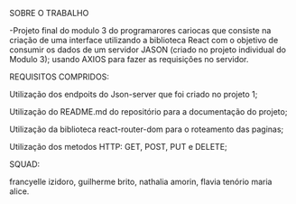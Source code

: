 SOBRE O TRABALHO 

-Projeto final do modulo 3 do programarores cariocas que consiste na criação de uma interface utilizando a biblioteca React com o objetivo de consumir os dados de um servidor JASON (criado no projeto individual do Modulo 3); usando AXIOS para fazer as requisições no servidor.
 
 
 
 
 
 REQUISITOS COMPRIDOS:
 
Utilização dos endpoits do Json-server que foi criado no projeto 1;

Utilização do README.md do repositório para a documentação do projeto;

Utilização da biblioteca react-router-dom para o roteamento das paginas;

Utilização dos metodos HTTP: GET, POST, PUT e DELETE;




SQUAD:

francyelle izidoro,
guilherme brito,
nathalia amorin,
flavia tenório
maria alice.



